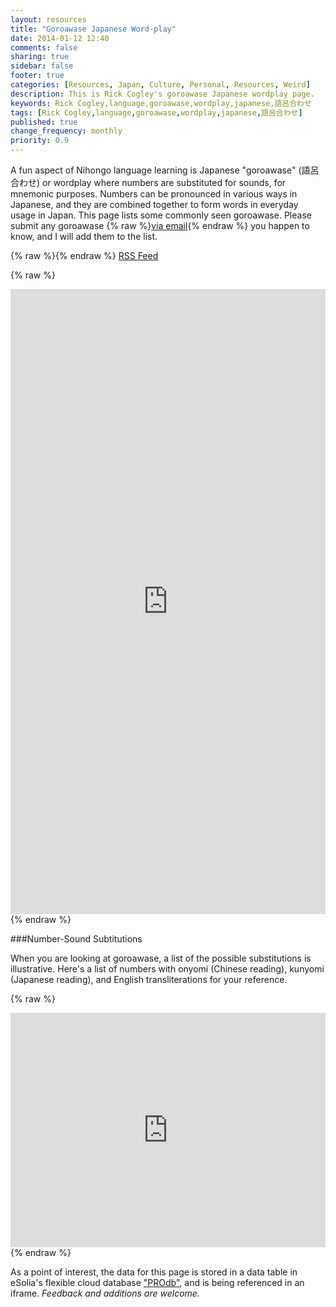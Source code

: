 ```yaml
---
layout: resources
title: "Goroawase Japanese Word-play"
date: 2014-01-12 12:40
comments: false
sharing: true
sidebar: false
footer: true
categories: [Resources, Japan, Culture, Personal, Resources, Weird]
description: This is Rick Cogley's goroawase Japanese wordplay page.
keywords: Rick Cogley,language,goroawase,wordplay,japanese,語呂合わせ
tags: [Rick Cogley,language,goroawase,wordplay,japanese,語呂合わせ]
published: true
change_frequency: monthly
priority: 0.9
---
```

A fun aspect of Nihongo language learning is Japanese "goroawase" (語呂合わせ) or wordplay where numbers are substituted for sounds, for mnemonic purposes. Numbers can be pronounced in various ways in Japanese, and they are combined together to form words in everyday usage in Japan. This page lists some commonly seen goroawase. Please submit any goroawase {% raw %}<a href="mailto:rick@cogley.info?subject=Goroawase Submission for Rick Cogley Central">via email</a>{% endraw %} you happen to know, and I will add them to the list. 

{% raw %}<i class="icon-rss-sign"></i>{% endraw %} [RSS Feed](https://pro.dbflex.net/secure/db/15331/rss.ashx?view=1279723&user=6ba3496348c34ba9b54cab34d684ad5d)

{% raw %} 
<iframe width='100%' height='1000' frameborder='0' allowtransparency='true' scrolling='yes' src='https://pro.dbflex.net/secure/embedded/db/15331/view.aspx?id=1279723'></iframe>
{% endraw %}

###Number-Sound Subtitutions

When you are looking at goroawase, a list of the possible substitutions is illustrative. Here's a list of numbers with onyomi (Chinese reading), kunyomi (Japanese reading), and English transliterations for your reference. 

{% raw %}
<iframe width='100%' height='375' frameborder='0' allowtransparency='true' scrolling='yes' src='https://pro.dbflex.net/secure/embedded/db/15331/view.aspx?id=1280356'></iframe>
{% endraw %}

As a point of interest, the data for this page is stored in a data table in eSolia's flexible cloud database ["PROdb"](http://www.esolia.com/prodb), and is being referenced in an iframe. _Feedback and additions are welcome._ 
